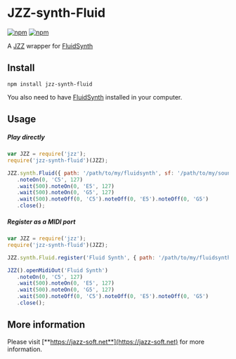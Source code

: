 # JZZ-synth-Fluid

[![npm](https://img.shields.io/npm/v/jzz-synth-fluid.svg)](https://www.npmjs.com/package/jzz-synth-fluid)
[![npm](https://img.shields.io/npm/dt/jzz-synth-fluid.svg)](https://www.npmjs.com/package/jzz-synth-fluid)

A [JZZ](https://github.com/jazz-soft/JZZ) wrapper for [FluidSynth](https://github.com/FluidSynth/fluidsynth)

## Install

`npm install jzz-synth-fluid`

You also need to have [FluidSynth](https://github.com/FluidSynth/fluidsynth) installed in your computer.

## Usage

##### Play directly

```js
var JZZ = require('jzz');
require('jzz-synth-fluid')(JZZ);

JZZ.synth.Fluid({ path: '/path/to/my/fluidsynth', sf: '/path/to/my/soundfont.sf2' })
   .noteOn(0, 'C5', 127)
   .wait(500).noteOn(0, 'E5', 127)
   .wait(500).noteOn(0, 'G5', 127)
   .wait(500).noteOff(0, 'C5').noteOff(0, 'E5').noteOff(0, 'G5')
   .close();
```

##### Register as a MIDI port

```js
var JZZ = require('jzz');
require('jzz-synth-fluid')(JZZ);

JZZ.synth.Fluid.register('Fluid Synth', { path: '/path/to/my/fluidsynth', sf: '/path/to/my/soundfont.sf2' });

JZZ().openMidiOut('Fluid Synth')
   .noteOn(0, 'C5', 127)
   .wait(500).noteOn(0, 'E5', 127)
   .wait(500).noteOn(0, 'G5', 127)
   .wait(500).noteOff(0, 'C5').noteOff(0, 'E5').noteOff(0, 'G5')
   .close();
```

## More information

Please visit [**https://jazz-soft.net**](https://jazz-soft.net) for more information.  
